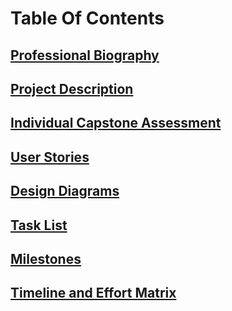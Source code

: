 # Table Of Contents

## [Professional Biography](Documentation/John-Wiesner-Professional-Biography.md)

## [Project Description](Documentation/Project-Description.md)

## [Individual Capstone Assessment](Documentation/Individual-Capstone-Assessment.md)

## [User Stories](Documentation/User-Stories.md)

## [Design Diagrams](Documentation/Desgin_Diagrams/Design-Diagrams-012.pdf)

## [Task List](Documentation/Tasks-List.md)

## [Milestones](Documentation/Milestones.md)

## [Timeline and Effort Matrix](Documentation/Timeline-And-Effort-Matrix.md)
